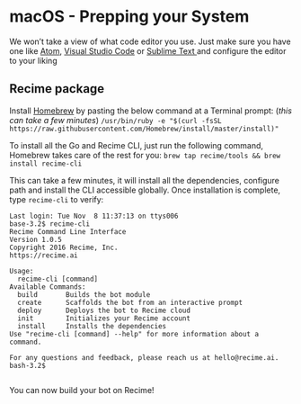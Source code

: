 # **macOS - Prepping your System**

We won’t take a view of what code editor you use. Just make sure you have one like [Atom](https://atom.io/), [Visual Studio Code](https://code.visualstudio.com/) or [Sublime Text ](https://www.sublimetext.com/3)and configure the editor to your liking

## **Recime package**

Install [Homebrew](http://brew.sh/) by pasting the below command at a Terminal prompt: (_this can take a few minutes_) `/usr/bin/ruby -e "$(curl -fsSL https://raw.githubusercontent.com/Homebrew/install/master/install)"`

To install all the Go and Recime CLI, just run the following command, Homebrew takes care of the rest for you: `brew tap recime/tools && brew install recime-cli`

This can take a few minutes, it will install all the dependencies, configure path and install the CLI accessible globally. Once installation is complete, type `recime-cli` to verify:

```
Last login: Tue Nov  8 11:37:13 on ttys006
base-3.2$ recime-cli
Recime Command Line Interface
Version 1.0.5
Copyright 2016 Recime, Inc.
https://recime.ai

Usage:
  recime-cli [command]
Available Commands:
  build       Builds the bot module
  create      Scaffolds the bot from an interactive prompt
  deploy      Deploys the bot to Recime cloud
  init        Initializes your Recime account
  install     Installs the dependencies
Use "recime-cli [command] --help" for more information about a command.

For any questions and feedback, please reach us at hello@recime.ai.
bash-3.2$


```

You can now build your bot on Recime!


